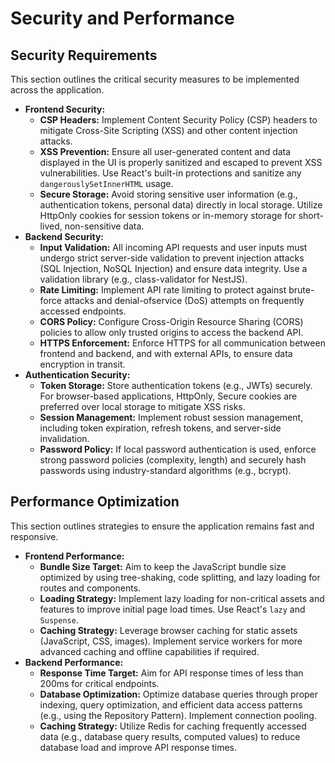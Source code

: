 # Security and Performance

## Security Requirements

This section outlines the critical security measures to be implemented across the application.

  * **Frontend Security:**
      * **CSP Headers:** Implement Content Security Policy (CSP) headers to mitigate Cross-Site Scripting (XSS) and other content injection attacks.
      * **XSS Prevention:** Ensure all user-generated content and data displayed in the UI is properly sanitized and escaped to prevent XSS vulnerabilities. Use React's built-in protections and sanitize any `dangerouslySetInnerHTML` usage.
      * **Secure Storage:** Avoid storing sensitive user information (e.g., authentication tokens, personal data) directly in local storage. Utilize HttpOnly cookies for session tokens or in-memory storage for short-lived, non-sensitive data.
  * **Backend Security:**
      * **Input Validation:** All incoming API requests and user inputs must undergo strict server-side validation to prevent injection attacks (SQL Injection, NoSQL Injection) and ensure data integrity. Use a validation library (e.g., class-validator for NestJS).
      * **Rate Limiting:** Implement API rate limiting to protect against brute-force attacks and denial-ofservice (DoS) attempts on frequently accessed endpoints.
      * **CORS Policy:** Configure Cross-Origin Resource Sharing (CORS) policies to allow only trusted origins to access the backend API.
      * **HTTPS Enforcement:** Enforce HTTPS for all communication between frontend and backend, and with external APIs, to ensure data encryption in transit.
  * **Authentication Security:**
      * **Token Storage:** Store authentication tokens (e.g., JWTs) securely. For browser-based applications, HttpOnly, Secure cookies are preferred over local storage to mitigate XSS risks.
      * **Session Management:** Implement robust session management, including token expiration, refresh tokens, and server-side invalidation.
      * **Password Policy:** If local password authentication is used, enforce strong password policies (complexity, length) and securely hash passwords using industry-standard algorithms (e.g., bcrypt).

## Performance Optimization

This section outlines strategies to ensure the application remains fast and responsive.

  * **Frontend Performance:**
      * **Bundle Size Target:** Aim to keep the JavaScript bundle size optimized by using tree-shaking, code splitting, and lazy loading for routes and components.
      * **Loading Strategy:** Implement lazy loading for non-critical assets and features to improve initial page load times. Use React's `lazy` and `Suspense`.
      * **Caching Strategy:** Leverage browser caching for static assets (JavaScript, CSS, images). Implement service workers for more advanced caching and offline capabilities if required.
  * **Backend Performance:**
      * **Response Time Target:** Aim for API response times of less than 200ms for critical endpoints.
      * **Database Optimization:** Optimize database queries through proper indexing, query optimization, and efficient data access patterns (e.g., using the Repository Pattern). Implement connection pooling.
      * **Caching Strategy:** Utilize Redis for caching frequently accessed data (e.g., database query results, computed values) to reduce database load and improve API response times.
